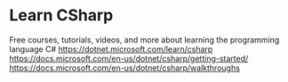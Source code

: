 # Learn CSharp

Free courses, tutorials, videos, and more about learning the programming language C#
<https://dotnet.microsoft.com/learn/csharp>
<https://docs.microsoft.com/en-us/dotnet/csharp/getting-started/>
<https://docs.microsoft.com/en-us/dotnet/csharp/walkthroughs>
